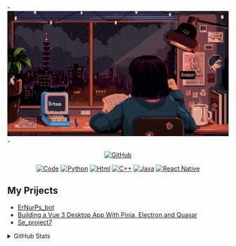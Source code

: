-![Monash UAS](https://github.com/earn4393/earn4393/blob/d631665f8629fb4494c9152428ac5d4c4ccf483a/fbaf443c014bf40b95cfa35121572b25.gif)-
<p align="center">
    <a href="https://github.com/earn4393" target="_blank"><img alt="GitHub" src="https://img.shields.io/badge/-@alwinw-181717?style=flat-square&logo=GitHub&logoColor=white"></a>
</p>

<div align="center">
    <a href="https://github.com/earn4393?tab=repositories" target="_blank"><img alt="Code" src="https://img.shields.io/badge/-code-000000?style=flat-square&logo=Plex&logoColor=white" height="29px"></a>
    <a href="https://github.com/earn4393?tab=repositories&q=&type=&language=python&sort=" target="_blank"><img alt="Python" src="https://img.shields.io/badge/-python-3776AB?style=flat-square&logo=Python&logoColor=white" height="29px"></a>
    <a href="https://github.com/earn4393?tab=repositories&q=&type=&language=html&sort=" target="_blank"><img alt="Html" src="https://img.shields.io/badge/html5-%23E34F26.svg?style=for-the-badge&logo=html5&logoColor=white" height="29px"></a>
    <a href="" target="_blank"><img alt="C++" src="https://img.shields.io/badge/c++-%2300599C.svg?style=for-the-badge&logo=c%2B%2B&logoColor=white" height="29px"></a>
    <a href="" target="_blank"><img alt="Java" src="https://img.shields.io/badge/java-%23ED8B00.svg?style=for-the-badge&logo=java&logoColor=white" height="29px"></a>
    <a href="" target="_blank"><img alt="React Native" src="https://img.shields.io/badge/react_native-%2320232a.svg?style=for-the-badge&logo=react&logoColor=%2361DAFB" height="29px"></a>
   
</div>

<h2>My Prijects</h2>
<ul>
    <li><a href=https://github.com/earn4393/ErNurPs_bot.git/>ErNurPs_bot</a></li>
    <li><a href=https://github.com/earn4393/etune-ku-projectse.git/>Building a Vue 3 Desktop App With Pinia, Electron and Quasar</a></li>
    <li><a href=https://github.com/earn4393/Se_project7/>Se_project7</a></li>
</ul>

<details>
<summary>GitHub Stats</summary>
<div>
    <br>
     <img alt = "GitHub Stats" src="https://github-readme-stats.vercel.app/api?username=earn4393&show_icons=true&theme=synthwave" >
     <img alt = "Top Language" src="https://github-readme-stats.vercel.app/api/top-langs/?username=earn4393&langs_count=8&layout=compact"> 
</div>
</details>
